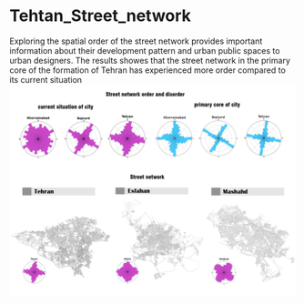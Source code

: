 # Tehtan_Street_network
Exploring the spatial order of the street network provides important information about their development pattern and urban public spaces to urban designers. The results showes that the street network in the primary core of the formation of Tehran has experienced more order compared to its current situation
![Screenshot](comparsion.jpg)
